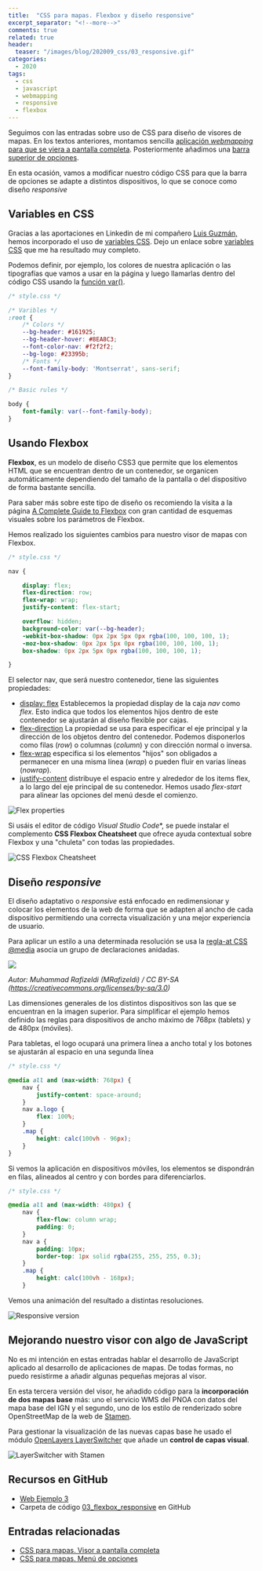 ```yaml
---
title:  "CSS para mapas. Flexbox y diseño responsive"
excerpt_separator: "<!--more-->"
comments: true
related: true
header:
  teaser: "/images/blog/202009_css/03_responsive.gif" 
categories: 
  - 2020
tags:
  - css
  - javascript
  - webmapping
  - responsive
  - flexbox
---
```

Seguimos con las entradas sobre uso de CSS para diseño de visores de mapas. En los textos anteriores, montamos sencilla [aplicación *webmapping* para que se viera a pantalla completa](http://www.sigdeletras.com/2020/css-para-mapas-visor-a-pantalla-completa/). Posteriormente añadimos una [barra superior de opciones](http://www.sigdeletras.com/2020/css-para-mapas-menu-de-opciones/). 

En esta ocasión, vamos a modificar nuestro código CSS para que la barra de opciones se adapte a distintos dispositivos, lo que se conoce como diseño *responsive*

## Variables en CSS

Gracias a las aportaciones en Linkedin de mi compañero [Luis Guzmán,](https://www.linkedin.com/in/luis-guzm%C3%A1n-rubio-a426435b/) hemos incorporado el uso de [variables CSS](https://developer.mozilla.org/es/docs/Web/CSS/Using_CSS_custom_properties). Dejo un enlace sobre [variables CSS](https://ishadeed.com/article/css-vars-101/) que me ha resultado muy completo.

Podemos definir, por ejemplo, los colores de nuestra aplicación o las tipografías que vamos a usar en la página y luego llamarlas dentro del código CSS usando la [función var()](https://developer.mozilla.org/es/docs/Web/CSS/var).

```css
/* style.css */

/* Varibles */
:root {
    /* Colors */
    --bg-header: #161925;
    --bg-header-hover: #8EA8C3;
    --font-color-nav: #f2f2f2;
    --bg-logo: #23395b;
    /* Fonts */
    --font-family-body: 'Montserrat', sans-serif;
}

/* Basic rules */

body {
    font-family: var(--font-family-body);
}


```

## Usando Flexbox

**Flexbox**, es un modelo de diseño CSS3 que permite que los elementos HTML que se encuentran dentro de un contenedor, se organicen automáticamente dependiendo del tamaño de la pantalla o del dispositivo de forma bastante sencilla.

Para saber más sobre este tipo de diseño os recomiendo la visita a la página [A Complete Guide to Flexbox](https://css-tricks.com/snippets/css/a-guide-to-flexbox/) con gran cantidad de esquemas visuales sobre los parámetros de Flexbox.

Hemos realizado los siguientes cambios para nuestro visor de mapas con Flexbox.

```css
/* style.css */

nav {

    display: flex;
    flex-direction: row; 
    flex-wrap: wrap;
    justify-content: flex-start;

    overflow: hidden;
    background-color: var(--bg-header);
    -webkit-box-shadow: 0px 2px 5px 0px rgba(100, 100, 100, 1);
    -moz-box-shadow: 0px 2px 5px 0px rgba(100, 100, 100, 1);
    box-shadow: 0px 2px 5px 0px rgba(100, 100, 100, 1);

}
```
El selector nav, que será nuestro contenedor, tiene las siguientes propiedades:

- [display: flex](https://developer.mozilla.org/es/docs/Web/CSS/display) Establecemos la propiedad display de la caja *nav* como *flex*. Esto indica que todos los elementos hijos dentro de este contenedor se ajustarán al diseño flexible por cajas.
- [flex-direction](https://developer.mozilla.org/es/docs/Web/CSS/flex-direction) La propiedad se usa para especificar el eje principal y la dirección de los objetos dentro del contenedor. Podemos disponerlos como filas (*row*) o columnas (*column*) y con dirección normal o inversa.
- [flex-wrap](https://developer.mozilla.org/es/docs/Web/CSS/flex-wrap) especifica si los elementos "hijos" son obligados a permanecer en una misma línea (*wrap*) o pueden fluir en varias líneas (*nowrap*).
- [justify-content](https://developer.mozilla.org/es/docs/Web/CSS/justify-content) distribuye el espacio entre y alrededor de los items flex, a lo largo del eje principal de su contenedor. Hemos usado *flex-start* para alinear las opciones del menú desde el comienzo.

![Flex properties](/images/blog/202009_css/03_flex_properties.gif)


Si usáis el editor de código **Visual* Studio Code**, se puede instalar el complemento **CSS Flexbox Cheatsheet** que ofrece ayuda contextual sobre Flexbox y una "chuleta" con todas las propiedades.

![CSS Flexbox Cheatsheet](/images/blog/202009_css/03_flexbox_chearsheet.png)

## Diseño *responsive*

El diseño adaptativo o *responsive* está enfocado en  redimensionar y colocar los elementos de la web de forma que se adapten al ancho de cada dispositivo permitiendo una correcta visualización y una mejor experiencia de usuario.

Para aplicar un estilo a una determinada resolución se usa la [regla-at CSS @media](https://developer.mozilla.org/es/docs/Web/CSS/@media) asocia un grupo de declaraciones anidadas.

![](/images/blog/202009_css/03_screen.png)

*Autor: Muhammad Rafizeldi (MRafizeldi) / CC BY-SA (https://creativecommons.org/licenses/by-sa/3.0)*

Las dimensiones generales de los distintos dispositivos son las que se encuentran en la imagen superior. Para simplificar el ejemplo hemos definido las reglas para dispositivos de ancho máximo de 768px (tablets) y de 480px (móviles).

Para tabletas, el logo ocupará una primera línea a ancho total y los botones se ajustarán al espacio en una segunda línea
```css
/* style.css */

@media all and (max-width: 768px) {
    nav {
        justify-content: space-around;
    }
    nav a.logo {
        flex: 100%;
    }
    .map {
        height: calc(100vh - 96px);
    }
}
```

Si vemos la aplicación en dispositivos móviles, los elementos se dispondrán en filas, alineados al centro y con bordes para diferenciarlos.

```css
/* style.css */

@media all and (max-width: 480px) {
    nav {
        flex-flow: column wrap;
        padding: 0;
    }
    nav a {
        padding: 10px;
        border-top: 1px solid rgba(255, 255, 255, 0.3);
    }
    .map {
        height: calc(100vh - 168px);
    }
```

Vemos una animación del resultado a distintas resoluciones.

![Responsive version](/images/blog/202009_css/03_responsive.gif)

## Mejorando nuestro visor con algo de JavaScript

No es mi intención en estas entradas hablar el desarrollo de JavaScript aplicado al desarrollo de aplicaciones de mapas. De todas formas, no puedo resistirme a añadir algunas pequeñas mejoras al visor.

En esta tercera versión del visor, he añadido código para la **incorporación de dos mapas base** más: uno el servicio WMS del PNOA con datos del mapa base del IGN y el segundo, uno de los estilo de renderizado sobre OpenStreetMap de la web de [Stamen](http://maps.stamen.com/#terrain/12/37.7706/-122.3782).

Para gestionar la visualización de las nuevas capas base he usado el módulo [OpenLayers LayerSwitcher](https://github.com/walkermatt/ol-layerswitcher) que añade un **control de capas visual**.

![LayerSwitcher with Stamen](/images/blog/202009_css/03_stamen.png)

## Recursos en GitHub

- [Web Ejemplo 3](http://www.sigdeletras.com/css-map/03_flexbox_responsive/index.html)
- Carpeta de código [03_flexbox_responsive](https://github.com/sigdeletras/css-map/tree/master/03_flexbox_responsive) en GitHub


## Entradas relacionadas

- [CSS para mapas. Visor a pantalla completa](http://www.sigdeletras.com/2020/css-para-mapas-visor-a-pantalla-completa/)
- [CSS para mapas. Menú de opciones](http://www.sigdeletras.com/2020/css-para-mapas-menu-de-opciones/)




